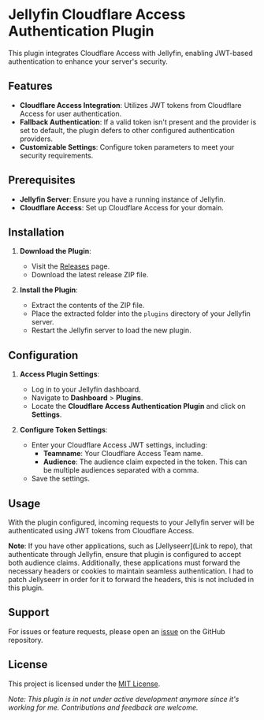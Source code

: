 # Jellyfin Cloudflare Access Authentication Plugin

This plugin integrates Cloudflare Access with Jellyfin, enabling JWT-based authentication to enhance your server's security.

## Features

- **Cloudflare Access Integration**: Utilizes JWT tokens from Cloudflare Access for user authentication.
- **Fallback Authentication**: If a valid token isn't present and the provider is set to default, the plugin defers to other configured authentication providers.
- **Customizable Settings**: Configure token parameters to meet your security requirements.

## Prerequisites

- **Jellyfin Server**: Ensure you have a running instance of Jellyfin.
- **Cloudflare Access**: Set up Cloudflare Access for your domain.

## Installation

1. **Download the Plugin**:
   - Visit the [Releases](https://github.com/RedNoodlesOrg/jellyfin-plugin-cfauth/releases) page.
   - Download the latest release ZIP file.

2. **Install the Plugin**:
   - Extract the contents of the ZIP file.
   - Place the extracted folder into the `plugins` directory of your Jellyfin server.
   - Restart the Jellyfin server to load the new plugin.

## Configuration

1. **Access Plugin Settings**:
   - Log in to your Jellyfin dashboard.
   - Navigate to **Dashboard** > **Plugins**.
   - Locate the **Cloudflare Access Authentication Plugin** and click on **Settings**.

2. **Configure Token Settings**:
   - Enter your Cloudflare Access JWT settings, including:
     - **Teamname**: Your Cloudflare Access Team name.
     - **Audience**: The audience claim expected in the token. This can be multiple audiences separated with a comma.
   - Save the settings.

## Usage

With the plugin configured, incoming requests to your Jellyfin server will be authenticated using JWT tokens from Cloudflare Access.

**Note**: If you have other applications, such as [Jellyseerr](Link to repo), that authenticate through Jellyfin, ensure that plugin is configured to accept both audience claims. Additionally, these applications must forward the necessary headers or cookies to maintain seamless authentication. I had to patch Jellyseerr in order for it to forward the headers, this is not included in this plugin.

## Support

For issues or feature requests, please open an [issue](https://github.com/RedNoodlesOrg/jellyfin-plugin-cfauth/issues) on the GitHub repository.

## License

This project is licensed under the [MIT License](LICENSE).

*Note: This plugin is in not under active development anymore since it's working for me. Contributions and feedback are welcome.* 

